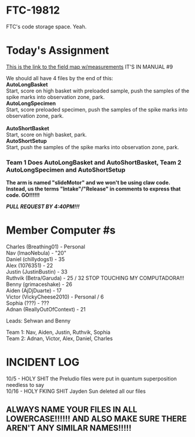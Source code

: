 # FTC-19812
FTC's code storage space. Yeah. 

# Today's Assignment
[This is the link to the field map w/measurements](https://www.firstinspires.org/resource-library/ftc/game-and-season-info)  IT'S IN MANUAL #9

We should all have 4 files by the end of this: <br>
**AutoLongBasket** <br>
Start, score on high basket with preloaded sample, push the samples of the spike marks into observation zone, park. <br>
**AutoLongSpecimen** <br>
Start, score preloaded specimen, push the samples of the spike marks into observation zone, park. <br>
<br>
**AutoShortBasket** <br>
Start, score on high basket, park. <br>
**AutoShortSetup** <br>
Start, push the samples of the spike marks into observation zone, park. <br>

### Team 1 Does AutoLongBasket and AutoShortBasket, Team 2 AutoLongSpecimen and AutoShortSetup

__The arm is named "slideMotor" and we won't be using claw code. Instead, us the terms "Intake"/"Release" in comments to express that code. GO!!!!!!__

***PULL REQUEST BY 4:40PM!!!***



# Member Computer #s
Charles (Breathing01) - Personal <br>
Nav (lmaoNebula) - "20" <br>
Daniel (chillydogs1) - 35 <br>
Alex (1076351) - 22 <br>
Justin (JustinBustin) - 33 <br>
Ruthvik (Betra/Garuda) - 25 / 32 STOP TOUCHING MY COMPUTADORA!!! <br>
Benny (grimaceshake) - 26 <br>
Aiden (AjDjDuarte) - 17 <br>
Victor (VickyCheese2010) - Personal / 6 <br>
Sophia (???) - ??? <br>
Adnan (ReallyOutOfContext) - 21 <br>

Leads: Sehwan and Benny <br>

Team 1: Nav, Aiden, Justin, Ruthvik, Sophia <br>
Team 2: Adnan, Victor, Alex, Daniel, Charles
# INCIDENT LOG
10/5 - HOLY SHIT the Preludio files were put in quantum superposition needless to say <br>
10/16 - HOLY FKING SHIT Jayden Sun deleted all our files

## ALWAYS NAME YOUR FILES IN ALL LOWERCASE!!!!!! AND ALSO MAKE SURE THERE AREN'T ANY SIMILAR NAMES!!!!!
